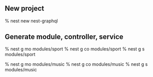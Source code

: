 #

## New project

% nest new nest-graphql

## Generate module, controller, service

% nest g mo modules/sport
% nest g co modules/sport
% nest g s modules/sport

% nest g mo modules/music
% nest g co modules/music
% nest g s modules/music
